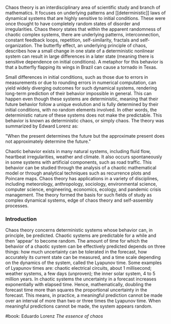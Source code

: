 Chaos theory is an interdisciplinary area of scientific study and branch of mathematics. It focuses on underlying patterns and [[deterministic]] laws of dynamical systems that are highly sensitive to initial conditions. These were once thought to have completely random states of disorder and irregularities. Chaos theory states that within the apparent randomness of chaotic complex systems, there are underlying patterns, interconnection, constant feedback loops, repetition, self-similarity, fractals and self-organization. The butterfly effect, an underlying principle of chaos, describes how a small change in one state of a deterministic nonlinear system can result in large differences in a later state (meaning there is sensitive dependence on initial conditions). A metaphor for this behavior is that a butterfly flapping its wings in Brazil can cause a tornado in Texas. 

Small differences in initial conditions, such as those due to errors in measurements or due to rounding errors in numerical computation, can yield widely diverging outcomes for such dynamical systems, rendering long-term prediction of their behavior impossible in general. This can happen even though these systems are deterministic, meaning that their future behavior follow a unique evolution and is fully determined by their initial conditions, with no random elements involved. In other words, the deterministic nature of these systems does not make the predictable. This behavior is known as deterministic chaos, or simply chaos. The theory was summarized by Edward Lorenz as: 

"When the present determines the future but the approximate present does not approximately determine the future."

Chaotic behavior exists in many natural systems, including fluid flow, heartbeat irregularities, weather and climate. It also occurs spontaneously in some systems with artificial components, such as road traffic. This behavior can be studied through the analysis of a chaotic mathematical model or through analytical techniques such as recurrence plots and Poincare maps. Chaos theory has applications in a variety of disciplines, including meteorology, anthropology, sociology, environmental science, computer science, engineering, economics, ecology, and pandemic crisis management. The theory formed the basis for such fields of study as complex dynamical systems, edge of chaos theory and self-assembly processes.

### Introduction
Chaos theory concerns deterministic systems whose behavior can, in principle, be predicted. Chaotic systems are predictable for a while and then 'appear' to become random. The amount of time for which the behavior of a chaotic system can be effectively predicted depends on three things: how much uncertainty can be tolerated in the forecast, how accurately its current state can be measured, and a time scale depending on the dynamics of the system, called the Lyapunov time. Some examples of Lyapunov times are: chaotic electrical circuits, about 1 millisecond; weather systems, a few days (unproven); the inner solar system, 4 to 5 million years. In chaotic systems the uncertainty in a forecast increases exponentially with elapsed time. Hence, mathematically, doubling the forecast time more than squares the proportional uncertainty in the forecast. This means, in practice,  a meaningful prediction cannot be made over an interval of more than two or three times the Lyapunov time. When meaningful predictions cannot be made, the system appears random.

#book: Eduardo Lorenz *The essence of chaos*